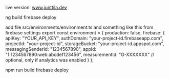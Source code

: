 live version: www.junttila.dev

ng build
firebase deploy


add file src/environments/environment.ts
and something like this from firebase settings
export const environment = {
  production: false,
  firebase: {
    apiKey: "YOUR_API_KEY",
    authDomain: "your-project-id.firebaseapp.com",
    projectId: "your-project-id",
    storageBucket: "your-project-id.appspot.com",
    messagingSenderId: "1234567890",
    appId: "1:1234567890:web:abcdef123456",
    measurementId: "G-XXXXXXX" // optional, only if analytics was enabled
  }
};

npm run build
firebase deploy
